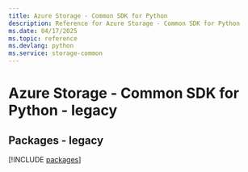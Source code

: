 ```yaml
---
title: Azure Storage - Common SDK for Python
description: Reference for Azure Storage - Common SDK for Python
ms.date: 04/17/2025
ms.topic: reference
ms.devlang: python
ms.service: storage-common
---
```

# Azure Storage - Common SDK for Python - legacy
## Packages - legacy
[!INCLUDE [packages](storage---common-index.md)]